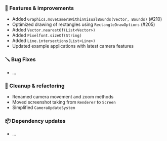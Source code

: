 ### 🚀 Features & improvements

- Added `Graphics.moveCameraWithinVisualBounds(Vector, Bounds)` (#210)
- Optimized drawing of rectangles using `RectangleDrawOptions` (#205)
- Added `Vector.nearestOf(List<Vector>)`
- Added `Pixelfont.sizeOf(String)`
- Added `Line.intersections(List<Line>)`
- Updated example applications with latest camera features

### 🪛 Bug Fixes

- ...

### 🧽 Cleanup & refactoring

- Renamed camera movement and zoom methods
- Moved screenshot taking from `Renderer` to `Screen`
- Simplified `CameraUpdateSystem`

### 📦 Dependency updates

- ...